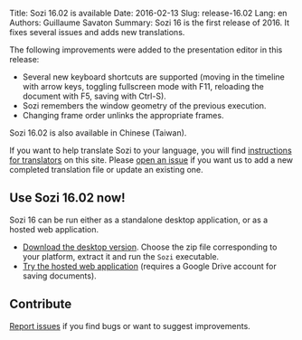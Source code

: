 Title: Sozi 16.02 is available
Date: 2016-02-13
Slug: release-16.02
Lang: en
Authors: Guillaume Savaton
Summary:
    Sozi 16 is the first release of 2016.
    It fixes several issues and adds new translations.

The following improvements were added to the presentation editor in this release:

* Several new keyboard shortcuts are supported (moving in the timeline with arrow keys,
  toggling fullscreen mode with F11, reloading the document with F5, saving with Ctrl-S).
* Sozi remembers the window geometry of the previous execution.
* Changing frame order unlinks the appropriate frames.

Sozi 16.02 is also available in Chinese (Taiwan).

If you want to help translate Sozi to your language, you will find [instructions for translators](|filename|/pages/en/translate-editor.md) on this site.
Please [open an issue](https://github.com/sozi-projects/Sozi/issues) if you want us to add a new
completed translation file or update an existing one.


Use Sozi 16.02 now!
-------------------

Sozi 16 can be run either as a standalone desktop application, or as a hosted web application.

* [Download the desktop version](https://github.com/sozi-projects/Sozi/releases/tag/16.02-fix344).
  Choose the zip file corresponding to your platform, extract it and run the `Sozi` executable.
* [Try the hosted web application](/demo) (requires a Google Drive account for saving documents).

Contribute
----------

[Report issues](https://github.com/sozi-projects/Sozi/issues) if you find bugs
or want to suggest improvements.
